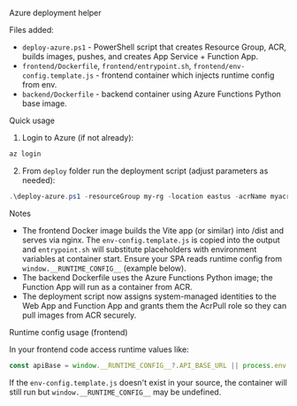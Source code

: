 Azure deployment helper

Files added:
- `deploy-azure.ps1` - PowerShell script that creates Resource Group, ACR, builds images, pushes, and creates App Service + Function App.
- `frontend/Dockerfile`, `frontend/entrypoint.sh`, `frontend/env-config.template.js` - frontend container which injects runtime config from env.
- `backend/Dockerfile` - backend container using Azure Functions Python base image.

Quick usage

1. Login to Azure (if not already):

```powershell
az login
```

2. From `deploy` folder run the deployment script (adjust parameters as needed):

```powershell
.\deploy-azure.ps1 -resourceGroup my-rg -location eastus -acrName myacr -envFile ..\.env
```

Notes
- The frontend Docker image builds the Vite app (or similar) into /dist and serves via nginx. The `env-config.template.js` is copied into the output and `entrypoint.sh` will substitute placeholders with environment variables at container start. Ensure your SPA reads runtime config from `window.__RUNTIME_CONFIG__` (example below).
- The backend Dockerfile uses the Azure Functions Python image; the Function App will run as a container from ACR.
- The deployment script now assigns system-managed identities to the Web App and Function App and grants them the AcrPull role so they can pull images from ACR securely.

Runtime config usage (frontend)

In your frontend code access runtime values like:

```js
const apiBase = window.__RUNTIME_CONFIG__?.API_BASE_URL || process.env.API_BASE_URL
```

If the `env-config.template.js` doesn't exist in your source, the container will still run but `window.__RUNTIME_CONFIG__` may be undefined.
